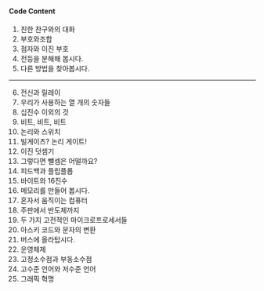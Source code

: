 #### Code Content
1. 친한 찬구와의 대화
2. 부호와조합
3. 점자와 이진 부호
4. 전등을 분해해 봅시다.
5. 다른 방법을 찾아봅시다.
---
6. 전신과 릴레이
7. 우리가 사용하는 열 개의 숫자들
8. 십진수 이외의 것
9. 비트, 비트, 비트
10. 논리와 스위치
11. 빌게이츠? 논리 게이트!
12. 이진 덧셈기
13. 그렇다면 뺄셈은 어떨까요?
14. 피드백과 플립플롭
15. 바이트와 16진수
16. 메모리를 만들어 봅시다.
17. 혼자서 움직이는 컴퓨터
18. 주판에서 반도체까지
19. 두 가지 고전적인 마이크로프로세서들
20. 아스키 코드와 문자의 변환
21. 버스에 올라탑시다.
22. 운영체제
23. 고정소수점과 부동소수점
24. 고수준 언어와 저수준 언어
25. 그래픽 혁명